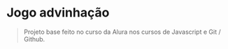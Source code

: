# Jogo advinhação

> Projeto base feito no curso da Alura nos cursos de Javascript e Git / Github. 
